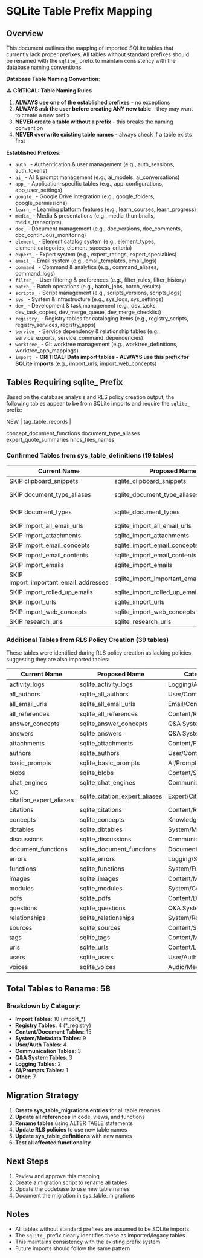 # SQLite Table Prefix Mapping

## Overview

This document outlines the mapping of imported SQLite tables that currently lack proper prefixes. All tables without standard prefixes should be renamed with the `sqlite_` prefix to maintain consistency with the database naming conventions.


**Database Table Naming Convention**:
   
   ⚠️ **CRITICAL: Table Naming Rules**
   1. **ALWAYS use one of the established prefixes** - no exceptions
   2. **ALWAYS ask the user before creating ANY new table** - they may want to create a new prefix
   3. **NEVER create a table without a prefix** - this breaks the naming convention
   4. **NEVER overwrite existing table names** - always check if a table exists first
   
   **Established Prefixes**:
   - `auth_` - Authentication & user management (e.g., auth_sessions, auth_tokens)
   - `ai_` - AI & prompt management (e.g., ai_models, ai_conversations)
   - `app_` - Application-specific tables (e.g., app_configurations, app_user_settings)
   - `google_` - Google Drive integration (e.g., google_folders, google_permissions)
   - `learn_` - Learning platform features (e.g., learn_courses, learn_progress)
   - `media_` - Media & presentations (e.g., media_thumbnails, media_transcripts)
   - `doc_` - Document management (e.g., doc_versions, doc_comments, doc_continuous_monitoring)
   - `element_` - Element catalog system (e.g., element_types, element_categories, element_success_criteria)
   - `expert_` - Expert system (e.g., expert_ratings, expert_specialties)
   - `email_` - Email system (e.g., email_templates, email_logs)
   - `command_` - Command & analytics (e.g., command_aliases, command_logs)
   - `filter_` - User filtering & preferences (e.g., filter_rules, filter_history)
   - `batch_` - Batch operations (e.g., batch_jobs, batch_results)
   - `scripts_` - Script management (e.g., scripts_versions, scripts_logs)
   - `sys_` - System & infrastructure (e.g., sys_logs, sys_settings)
   - `dev_` - Development & task management (e.g., dev_tasks, dev_task_copies, dev_merge_queue, dev_merge_checklist)
   - `registry_` - Registry tables for cataloging items (e.g., registry_scripts, registry_services, registry_apps)
   - `service_` - Service dependency & relationship tables (e.g., service_exports, service_command_dependencies)
   - `worktree_` - Git worktree management (e.g., worktree_definitions, worktree_app_mappings)
   - `import_` - **CRITICAL: Data import tables - ALWAYS use this prefix for SQLite imports** (e.g., import_urls, import_web_concepts)
   

## Tables Requiring sqlite_ Prefix

Based on the database analysis and RLS policy creation output, the following tables appear to be from SQLite imports and require the `sqlite_` prefix:

NEW
| tag_table_records |   

concept_document_functions
document_type_aliases
expert_quote_summaries
hncs_files_names


### Confirmed Tables from sys_table_definitions (19 tables)

| Current Name | Proposed Name | Category |
|--------------|---------------|----------|
| SKIP clipboard_snippets | sqlite_clipboard_snippets | Utility |
| SKIP document_type_aliases | sqlite_document_type_aliases | Document Management |
| SKIP document_types | sqlite_document_types | Document Management |
| SKIP import_all_email_urls | sqlite_import_all_email_urls | Import/Email |
| SKIP import_attachments | sqlite_import_attachments | Import/Content |
| SKIP import_email_concepts | sqlite_import_email_concepts | Import/Email |
| SKIP import_email_contents | sqlite_import_email_contents | Import/Email |
| SKIP import_emails | sqlite_import_emails | Import/Email |
| SKIP import_important_email_addresses | sqlite_import_important_email_addresses | Import/Email |
| SKIP import_rolled_up_emails | sqlite_import_rolled_up_emails | Import/Email |
| SKIP import_urls | sqlite_import_urls | Import/Content |
| SKIP import_web_concepts | sqlite_import_web_concepts | Import/Content |
| SKIP research_urls | sqlite_research_urls | Research/Content |

### Additional Tables from RLS Policy Creation (39 tables)

These tables were identified during RLS policy creation as lacking policies, suggesting they are also imported tables:

| Current Name | Proposed Name | Category |
|--------------|---------------|----------|
| activity_logs | sqlite_activity_logs | Logging/Analytics |
| all_authors | sqlite_all_authors | User/Content |
| all_email_urls | sqlite_all_email_urls | Email/Content |
| all_references | sqlite_all_references | Content/References |
| answer_concepts | sqlite_answer_concepts | Q&A System |
| answers | sqlite_answers | Q&A System |
| attachments | sqlite_attachments | Content/Files |
| authors | sqlite_authors | User/Content |
| basic_prompts | sqlite_basic_prompts | AI/Prompts |
| blobs | sqlite_blobs | Content/Storage |
| chat_engines | sqlite_chat_engines | Communication |
| NO citation_expert_aliases | sqlite_citation_expert_aliases | Expert/Citations |
| citations | sqlite_citations | Content/References |
| concepts | sqlite_concepts | Knowledge/Content |
| dbtables | sqlite_dbtables | System/Metadata |
| discussions | sqlite_discussions | Communication |
| document_functions | sqlite_document_functions | Document/Functions |
| errors | sqlite_errors | Logging/System |
| functions | sqlite_functions | System/Functions |
| images | sqlite_images | Content/Media |
| modules | sqlite_modules | System/Code |
| pdfs | sqlite_pdfs | Content/Documents |
| questions | sqlite_questions | Q&A System |
| relationships | sqlite_relationships | System/Relations |
| sources | sqlite_sources | Content/Sources |
| tags | sqlite_tags | Content/Metadata |
| urls | sqlite_urls | Content/Links |
| users | sqlite_users | User/Auth |
| voices | sqlite_voices | Audio/Media |

## Total Tables to Rename: 58

### Breakdown by Category:
- **Import Tables**: 10 (import_*)
- **Registry Tables**: 4 (*_registry)
- **Content/Document Tables**: 15
- **System/Metadata Tables**: 9
- **User/Auth Tables**: 4
- **Communication Tables**: 3
- **Q&A System Tables**: 3
- **Logging Tables**: 2
- **AI/Prompts Tables**: 1
- **Other**: 7

## Migration Strategy

1. **Create sys_table_migrations entries** for all table renames
2. **Update all references** in code, views, and functions
3. **Rename tables** using ALTER TABLE statements
4. **Update RLS policies** to use new table names
5. **Update sys_table_definitions** with new names
6. **Test all affected functionality**

## Next Steps

1. Review and approve this mapping
2. Create a migration script to rename all tables
3. Update the codebase to use new table names
4. Document the migration in sys_table_migrations

## Notes

- All tables without standard prefixes are assumed to be SQLite imports
- The `sqlite_` prefix clearly identifies these as imported/legacy tables
- This maintains consistency with the existing prefix system
- Future imports should follow the same pattern